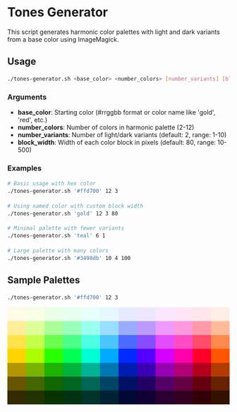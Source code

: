 # Tones Generator

This script generates harmonic color palettes with light and dark variants from
a base color using ImageMagick.

## Usage

```bash
./tones-generator.sh <base_color> <number_colors> [number_variants] [block_width]
```

### Arguments

- **base_color**: Starting color (#rrggbb format or color name like 'gold',
  'red', etc.)
- **number_colors**: Number of colors in harmonic palette (2-12)
- **number_variants**: Number of light/dark variants (default: 2, range: 1-10)
- **block_width**: Width of each color block in pixels (default: 80, range:
  10-500)

### Examples

```bash
# Basic usage with hex color
./tones-generator.sh '#ffd700' 12 3

# Using named color with custom block width
./tones-generator.sh 'gold' 12 3 80

# Minimal palette with fewer variants
./tones-generator.sh 'teal' 6 1

# Large palette with many colors
./tones-generator.sh '#3498db' 10 4 100
```

## Sample Palettes

```bash
./tones-generator.sh '#ffd700' 12 3
```

![palette_12c_30deg](./palette_12c_30deg.png)
